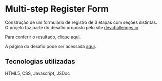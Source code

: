 # Multi-step Register Form

Construção de um formulário de registro de 3 etapas com seções distintas. O projeto faz parte do desafio proposto pelo site [devchallenges.io](https://devchallenges.io).

Para conferir o resultado, clique [aqui](https://multi-step-register-form-flax.vercel.app/).

A página do desafio pode ser acessada [aqui](https://devchallenges.io/challenge/35).

## Tecnologias utilizadas

HTML5, CSS, Javascript, JSDoc
